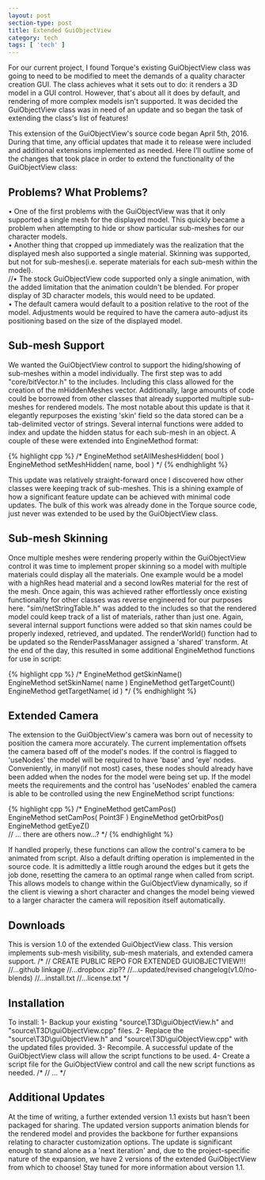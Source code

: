 ```yaml
---
layout: post
section-type: post
title: Extended GuiObjectView 
category: tech
tags: [ 'tech' ]
---
```


For our current project, I found Torque's existing GuiObjectView class was going to need to be modified to meet the demands of a quality character creation GUI. The class achieves what it sets out to do: it renders a 3D model in a GUI control. However, that's about all it does by default, and rendering of more complex models isn't supported. It was decided the GuiObjectView class was in need of an update and so began the task of extending the class's list of features! 

This extension of the GuiObjectView's source code began April 5th, 2016. During that time, any official updates that made it to release were included and additional extensions implemented as needed. Here I'll outline some of the changes that took place in order to extend the functionality of the GuiObjectView class:

<h2>Problems? What Problems?</h2>
• One of the first problems with the GuiObjectView was that it only supported a single mesh for the displayed model. This quickly became a problem when attempting to hide or show particular sub-meshes for our character models.<br>
• Another thing that cropped up immediately was the realization that the displayed mesh also supported a single material. Skinning was supported, but not for sub-meshes(i.e. seperate materials for each sub-mesh within the model).<br>
//• The stock GuiObjectView code supported only a single animation, with the added limitation that the animation couldn't be blended. For proper display of 3D character models, this would need to be updated.<br>
• The default camera would default to a position relative to the root of the model. Adjustments would be required to have the camera auto-adjust its positioning based on the size of the displayed model.

<h2>Sub-mesh Support</h2>
We wanted the GuiObjectView control to support the hiding/showing of sub-meshes within a model individually. The first step was to add "core/bitVector.h" to the includes. Including this class allowed for the creation of the mHiddenMeshes vector. Additionally, large amounts of code could be borrowed from other classes that already supported multiple sub-meshes for rendered models. The most notable about this update is that it elegantly repurposes the existing 'skin' field so the data stored can be a tab-delimited vector of strings. Several internal functions were added to index and update the hidden status for each sub-mesh in an object. A couple of these were extended into EngineMethod format:

{% highlight cpp %}
/*
	EngineMethod setAllMeshesHidden( bool ) 
	EngineMethod setMeshHidden( name, bool ) 
*/
{% endhighlight %}

This update was relatively straight-forward once I discovered how other classes were keeping track of sub-meshes. This is a shining example of how a significant feature update can be achieved with minimal code updates. The bulk of this work was already done in the Torque source code, just never was extended to be used by the GuiObjectView class.

<h2>Sub-mesh Skinning</h2>
Once multiple meshes were rendering properly within the GuiObjectView control it was time to implement proper skinning so a model with multiple materials could display all the materials. One example would be a model with a highRes head material and a second lowRes material for the rest of the mesh. Once again, this was achieved rather effortlessly once existing functionality for other classes was reverse engineered for our purposes here. "sim/netStringTable.h" was added to the includes so that the rendered model could keep track of a list of materials, rather than just one. Again, several internal support functions were added so that skin names could be properly indexed, retrieved, and updated. The renderWorld() function had to be updated so the RenderPassManager assigned a 'shared' transform. At the end of the day, this resulted in some additional EngineMethod functions for use in script:

{% highlight cpp %}
/*
	EngineMethod getSkinName()  
	EngineMethod setSkinName( name ) 
	EngineMethod getTargetCount()
 	EngineMethod getTargetName( id ) 
*/
{% endhighlight %}

<h2>Extended Camera</h2>
The extension to the GuiObjectView's camera was born out of necessity to position the camera more accurately. The current implementation offsets the camera based off of the model's nodes. If the control is flagged to 'useNodes' the model will be required to have 'base' and 'eye' nodes. Conveniently, in many(if not most) cases, these nodes should already have been added when the nodes for the model were being set up. If the model meets the requirements and the control has 'useNodes' enabled the camera is able to be controlled using the new EngineMethod script functions:

{% highlight cpp %}
/*
	EngineMethod getCamPos()   
	EngineMethod setCamPos( Point3F ) 
	EngineMethod getOrbitPos()
 	EngineMethod getEyeZ()  
	// ... there are others now...?
*/
{% endhighlight %}

If handled properly, these functions can allow the control's camera to be animated from script. Also a default drifting operation is implemented in the source code. It is admittedly a little rough around the edges but it gets the job done, resetting the camera to an optimal range when called from script. This allows models to change within the GuiObjectView dynamically, so if the client is viewing a short character and changes the model being viewed to a larger character the camera will reposition itself automatically.


<h2>Downloads</h2>
This is version 1.0 of the extended GuiObjectView class. This version implements sub-mesh visibility, sub-mesh materials, and extended camera support.   
/*
	// CREATE PUBLIC REPO FOR EXTENDED GUIOBJECTVIEW!!!
	//...github linkage
	//...dropbox .zip?? 
	//...updated/revised changelog(v1.0/no-blends)
	//...install.txt
	//...license.txt
*/

<h2>Installation</h2>
To install: 
1- Backup your existing "source\T3D\guiObjectView.h" and "source\T3D\guiObjectView.cpp" files.
2- Replace the "source\T3D\guiObjectView.h" and "source\T3D\guiObjectView.cpp" with the updated files provided.
3- Recompile. A successful update of the GuiObjectView class will allow the script functions to be used.
4- Create a script file for the GuiObjectView control and call the new script functions as needed. 
/*
	// ...
*/

<h2>Additional Updates</h2>
At the time of writing, a further extended version 1.1 exists but hasn't been packaged for sharing. The updated version supports animation blends for the rendered model and provides the backbone for further expansions relating to character customization options. The update is significant enough to stand alone as a 'next iteration' and, due to the project-specific nature of the expansion, we have 2 versions of the extended GuiObjectView from which to choose! Stay tuned for more information about version 1.1.
